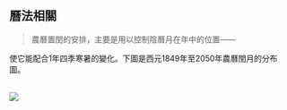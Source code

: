 ## 曆法相關

> 農曆置閏的安排，主要是用以控制陰曆月在年中的位置——

使它能配合1年四季寒暑的變化。下圖是西元1849年至2050年農曆閏月的分布圖。

<br />

<img src="https://i.imgur.com/zWF6TJB.png" style="max-width: 100%">